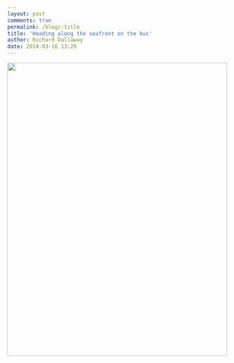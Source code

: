 ```yaml
---
layout: post
comments: true
permalink: /blog/:title
title: 'Heading along the seafront on the bus'
author: Richard Dallaway
date: 2014-03-16 13:20
---
```


<div><a href="//static.skitters.dallaway.com/tp_IMG_20140316_131850.jpg"><img src="//static.skitters.dallaway.com/tp_thumb_IMG_20140316_131850.jpg" width="500" height="667"/></a></div>


  
      

